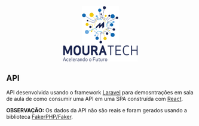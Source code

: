 <p align="center">
    <img src="public/logo.png" width="100" alt="Logo Moura Tech"><br>
    <img src="public/mouratech.png" width="200" alt="Logo Moura Tech">
</p>

## API

API desenvolvida usando o framework [Laravel](https://laravel.com/) para demosntrações em sala de aula de como consumir uma API em uma SPA construída com [React](https://pt-br.reactjs.org/).

**OBSERVAÇÃO:** Os dados da API não são reais e foram gerados usando a biblioteca [FakerPHP/Faker](https://fakerphp.github.io/).
